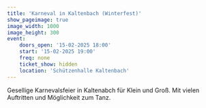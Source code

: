 ```yaml
---
title: 'Karneval in Kaltenbach (Winterfest)'
show_pageimage: true
image_width: 1000
image_height: 300
event:
    doors_open: '15-02-2025 18:00'
    start: '15-02-2025 19:00'
    freq: none
    ticket_show: hidden
    location: 'Schützenhalle Kaltenbach'
---
```


Gesellige Karnevalsfeier in Kaltenabch für Klein und Groß.
Mit vielen Auftritten und Möglichkeit zum Tanz. 